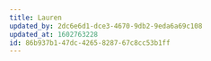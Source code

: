 ```yaml
---
title: Lauren
updated_by: 2dc6e6d1-dce3-4670-9db2-9eda6a69c108
updated_at: 1602763228
id: 86b937b1-47dc-4265-8287-67c8cc53b1ff
---
```

